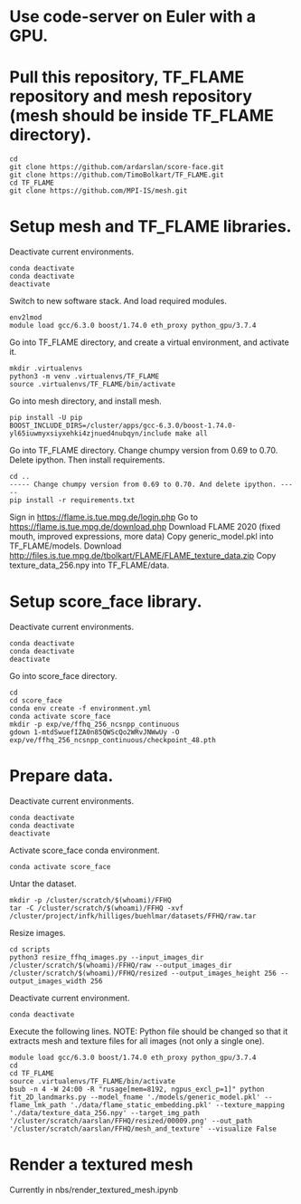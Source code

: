 # Use code-server on Euler with a GPU.

# Pull this repository, TF_FLAME repository and mesh repository (mesh should be inside TF_FLAME directory).

```
cd
git clone https://github.com/ardarslan/score-face.git
git clone https://github.com/TimoBolkart/TF_FLAME.git
cd TF_FLAME
git clone https://github.com/MPI-IS/mesh.git
```

# Setup mesh and TF_FLAME libraries.

Deactivate current environments.
```
conda deactivate
conda deactivate
deactivate
```

Switch to new software stack. And load required modules.
```
env2lmod
module load gcc/6.3.0 boost/1.74.0 eth_proxy python_gpu/3.7.4
```

Go into TF_FLAME directory, and create a virtual environment, and activate it.
```
mkdir .virtualenvs
python3 -m venv .virtualenvs/TF_FLAME
source .virtualenvs/TF_FLAME/bin/activate
```

Go into mesh directory, and install mesh.
```
pip install -U pip
BOOST_INCLUDE_DIRS=/cluster/apps/gcc-6.3.0/boost-1.74.0-yl65iuwmyxsiyxehki4zjnued4nubqyn/include make all
```

Go into TF_FLAME directory. Change chumpy version from 0.69 to 0.70. Delete ipython. Then install requirements.
```
cd ..
----- Change chumpy version from 0.69 to 0.70. And delete ipython. -----
pip install -r requirements.txt
```

Sign in https://flame.is.tue.mpg.de/login.php
Go to https://flame.is.tue.mpg.de/download.php
Download FLAME 2020 (fixed mouth, improved expressions, more data)
Copy generic_model.pkl into TF_FLAME/models.
Download http://files.is.tue.mpg.de/tbolkart/FLAME/FLAME_texture_data.zip
Copy texture_data_256.npy into TF_FLAME/data.

# Setup score_face library.

Deactivate current environments.
```
conda deactivate
conda deactivate
deactivate
```

Go into score_face directory.
```
cd
cd score_face
conda env create -f environment.yml
conda activate score_face
mkdir -p exp/ve/ffhq_256_ncsnpp_continuous
gdown 1-mtdSwuefIZA0n85QWScQo2WRvJNWwUy -O exp/ve/ffhq_256_ncsnpp_continuous/checkpoint_48.pth
```

# Prepare data.

Deactivate current environments.
```
conda deactivate
conda deactivate
deactivate
```

Activate score_face conda environment.
```
conda activate score_face
```

Untar the dataset.
```
mkdir -p /cluster/scratch/$(whoami)/FFHQ
tar -C /cluster/scratch/$(whoami)/FFHQ -xvf /cluster/project/infk/hilliges/buehlmar/datasets/FFHQ/raw.tar
```

Resize images.
```
cd scripts
python3 resize_ffhq_images.py --input_images_dir /cluster/scratch/$(whoami)/FFHQ/raw --output_images_dir /cluster/scratch/$(whoami)/FFHQ/resized --output_images_height 256 --output_images_width 256
```

Deactivate current environment.
```
conda deactivate
```

Execute the following lines. NOTE: Python file should be changed so that it extracts mesh and texture files for all images (not only a single one).
```
module load gcc/6.3.0 boost/1.74.0 eth_proxy python_gpu/3.7.4
cd
cd TF_FLAME
source .virtualenvs/TF_FLAME/bin/activate
bsub -n 4 -W 24:00 -R "rusage[mem=8192, ngpus_excl_p=1]" python fit_2D_landmarks.py --model_fname './models/generic_model.pkl' --flame_lmk_path './data/flame_static_embedding.pkl' --texture_mapping './data/texture_data_256.npy' --target_img_path '/cluster/scratch/aarslan/FFHQ/resized/00009.png' --out_path '/cluster/scratch/aarslan/FFHQ/mesh_and_texture' --visualize False
```

# Render a textured mesh

Currently in nbs/render_textured_mesh.ipynb
